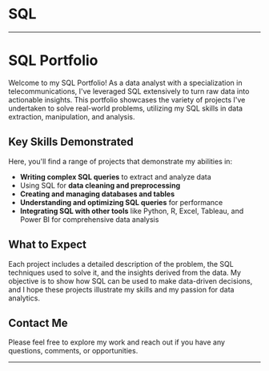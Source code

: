 # SQL

---

# SQL Portfolio

Welcome to my SQL Portfolio! As a data analyst with a specialization in telecommunications, I've leveraged SQL extensively to turn raw data into actionable insights. This portfolio showcases the variety of projects I've undertaken to solve real-world problems, utilizing my SQL skills in data extraction, manipulation, and analysis.

## Key Skills Demonstrated

Here, you'll find a range of projects that demonstrate my abilities in:

- **Writing complex SQL queries** to extract and analyze data
- Using SQL for **data cleaning and preprocessing**
- **Creating and managing databases and tables**
- **Understanding and optimizing SQL queries** for performance
- **Integrating SQL with other tools** like Python, R, Excel, Tableau, and Power BI for comprehensive data analysis

## What to Expect

Each project includes a detailed description of the problem, the SQL techniques used to solve it, and the insights derived from the data. My objective is to show how SQL can be used to make data-driven decisions, and I hope these projects illustrate my skills and my passion for data analytics.

## Contact Me

Please feel free to explore my work and reach out if you have any questions, comments, or opportunities.

---
